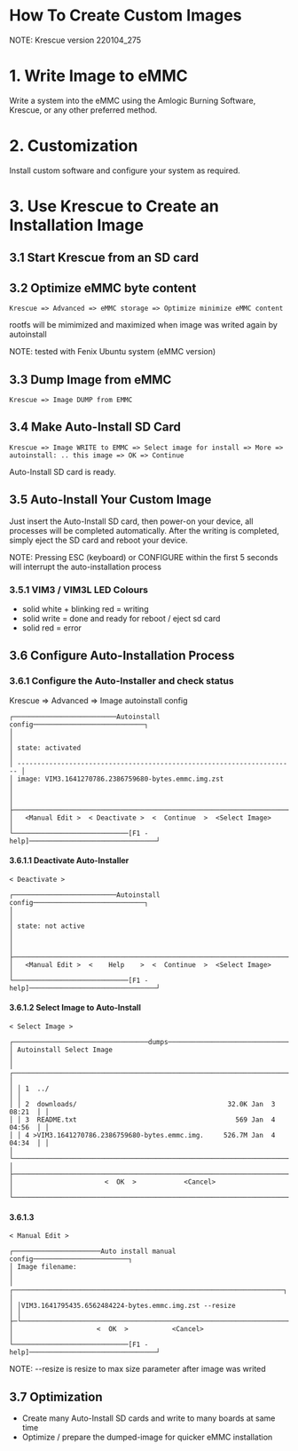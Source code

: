 How To Create Custom Images
===========================

NOTE: Krescue version 220104_275

# 1. Write Image to eMMC

Write a system into the eMMC using the Amlogic Burning Software, Krescue, or any other preferred method.

# 2. Customization

Install custom software and configure your system as required.

# 3. Use Krescue to Create an Installation Image

## 3.1 Start Krescue from an SD card

## 3.2 Optimize eMMC byte content

    Krescue => Advanced => eMMC storage => Optimize minimize eMMC content

rootfs will be mimimized and maximized when image was writed again by autoinstall

NOTE: tested with Fenix Ubuntu system (eMMC version)

## 3.3 Dump Image from eMMC

    Krescue => Image DUMP from EMMC

## 3.4 Make Auto-Install SD Card

    Krescue => Image WRITE to EMMC => Select image for install => More => autoinstall: .. this image => OK => Continue

Auto-Install SD card is ready.

## 3.5 Auto-Install Your Custom Image

Just insert the Auto-Install SD card, then power-on your device, all processes will be completed automatically. After the writing is completed, simply eject the SD card and reboot your device.

NOTE: Pressing ESC (keyboard) or CONFIGURE within the first 5 seconds will interrupt the auto-installation process

### 3.5.1 VIM3 / VIM3L LED Colours

+ solid white + blinking red   =   writing
+ solid write                  =   done and ready for reboot / eject sd card
+ solid red                    =   error

## 3.6 Configure Auto-Installation Process

### 3.6.1 Configure the Auto-Installer and check status

Krescue => Advanced => Image autoinstall config

    ┌──────────────────────────Autoinstall config────────────────────────────┐
    │                                                                        │
    │ state: activated                                                       │
    │ ---------------------------------------------------------------------- │
    │ image: VIM3.1641270786.2386759680-bytes.emmc.img.zst                   │
    │                                                                        │
    ├────────────────────────────────────────────────────────────────────────┤
    │   <Manual Edit >  < Deactivate >  <  Continue  >  <Select Image>       │
    └─────────────────────────────[F1 - help]────────────────────────────────┘

#### 3.6.1.1 Deactivate Auto-Installer

    < Deactivate >

    ┌──────────────────────────Autoinstall config────────────────────────────┐
    │                                                                        │
    │ state: not active                                                      │
    │                                                                        │
    ├────────────────────────────────────────────────────────────────────────┤
    │   <Manual Edit >  <    Help    >  <  Continue  >  <Select Image>       │
    └─────────────────────────────[F1 - help]────────────────────────────────┘

#### 3.6.1.2 Select Image to Auto-Install

    < Select Image >

    ┌──────────────────────────────────dumps─────────────────────────────────────┐
    │ Autoinstall Select Image                                                   │
    │ ┌────────────────────────────────────────────────────────────────────────┐ │
    │ │ 1  ../                                                                 │ │
    │ │ 2  downloads/                                      32.0K Jan  3 08:21  │ │
    │ │ 3  README.txt                                        569 Jan  4 04:56  │ │
    │ │ 4 >VIM3.1641270786.2386759680-bytes.emmc.img.     526.7M Jan  4 04:34  │ │
    │ └────────────────────────────────────────────────────────────────────────┘ │
    ├────────────────────────────────────────────────────────────────────────────┤
    │                       <  OK  >            <Cancel>                         │
    └────────────────────────────────────────────────────────────────────────────┘

#### 3.6.1.3

    < Manual Edit >

    ┌──────────────────────Auto install manual config────────────────────────┐
    │ Image filename:                                                        │
    │ ┌────────────────────────────────────────────────────────────────────┐ │
    │ │VIM3.1641795435.6562484224-bytes.emmc.img.zst --resize              │ │
    ├─└────────────────────────────────────────────────────────────────────┘─┤
    │                     <  OK  >           <Cancel>                        │
    └─────────────────────────────[F1 - help]────────────────────────────────┘

NOTE: --resize is resize to max size parameter after image was writed

## 3.7 Optimization

+ Create many Auto-Install SD cards and write to many boards at same time
+ Optimize / prepare the dumped-image for quicker eMMC installation

